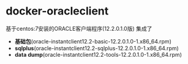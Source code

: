 # docker-oracleclient
基于centos:7安装的ORACLE客户端程序(12.2.0.1.0版)
集成了
* **基础包**(oracle-instantclient12.2-basic-12.2.0.1.0-1.x86_64.rpm)
* **sqlplus**(oracle-instantclient12.2-sqlplus-12.2.0.1.0-1.x86_64.rpm)
* **data dump**(oracle-instantclient12.2-tools-12.2.0.1.0-1.x86_64.rpm)
